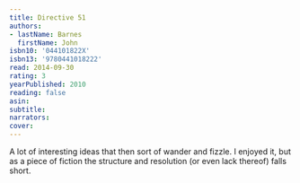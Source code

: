 ```yaml
---
title: Directive 51
authors:
- lastName: Barnes
  firstName: John
isbn10: '044101822X'
isbn13: '9780441018222'
read: 2014-09-30
rating: 3
yearPublished: 2010
reading: false
asin:
subtitle:
narrators:
cover:
---
```

A lot of interesting ideas that then sort of wander and fizzle. I enjoyed it, but as a piece of fiction the structure and resolution (or even lack thereof) falls short.